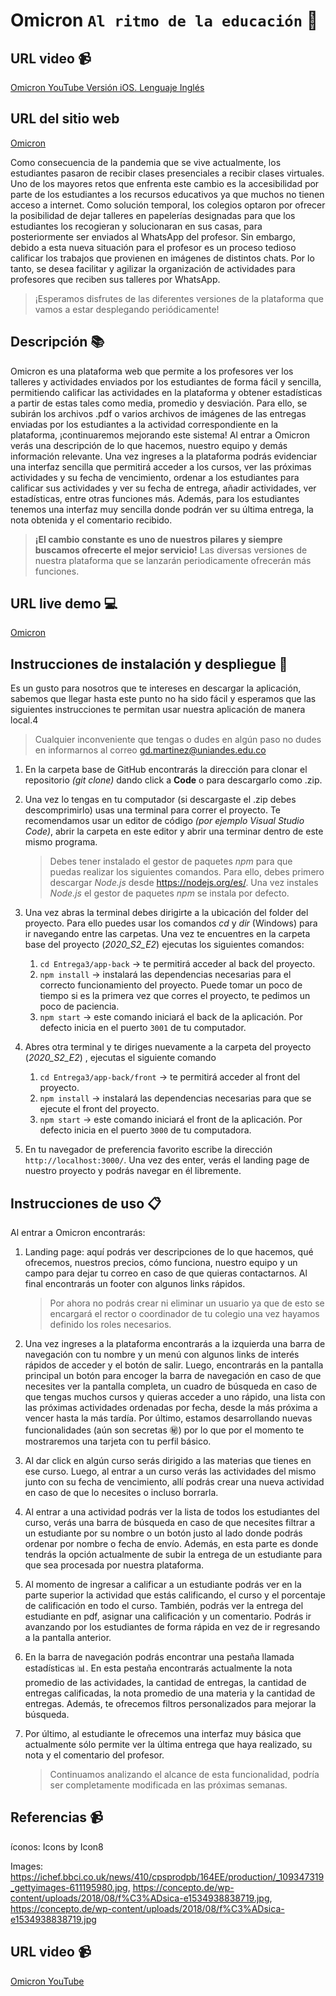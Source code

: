 

# Omicron `Al ritmo de la educación` 📝

## URL video :video_camera:

[Omicron YouTube Versión iOS. Lenguaje Inglés](https://www.youtube.com/watch?v=1HHJLVFL5mM&feature=youtu.be)

## URL del sitio web
[Omicron](https://omicromio.herokuapp.com/)

Como consecuencia de la pandemia que se vive actualmente, los estudiantes pasaron de recibir clases presenciales a recibir clases virtuales. Uno de los mayores retos que enfrenta este cambio es la accesibilidad por parte de los estudiantes a los recursos educativos ya que muchos no tienen acceso a internet. Como solución temporal, los colegios optaron por ofrecer la posibilidad de dejar talleres en papelerías designadas para que los estudiantes los recogieran y solucionaran en sus casas, para posteriormente ser enviados al WhatsApp del profesor. Sin embargo, debido a esta nueva situación para el profesor es un proceso tedioso calificar los trabajos que provienen en imágenes de distintos chats. Por lo tanto, se desea facilitar y agilizar la organización de actividades para profesores que reciben sus talleres por WhatsApp.

> ¡Esperamos disfrutes de las diferentes versiones de la plataforma que vamos a estar desplegando periódicamente!

## Descripción :books:

Omicron es una plataforma web que permite a los profesores ver los talleres y actividades enviados por los estudiantes de forma fácil y sencilla, permitiendo calificar las actividades en la plataforma y obtener estadísticas a partir de estas tales como media, promedio y desviación. Para ello, se subirán los archivos .pdf o varios archivos de imágenes de las entregas enviadas por los estudiantes a la actividad correspondiente en la plataforma, ¡continuaremos mejorando este sistema!
Al entrar a Omicron verás una descripción de lo que hacemos, nuestro equipo y demás información relevante. Una vez ingreses a la plataforma podrás evidenciar una interfaz sencilla que permitirá acceder a los cursos, ver las próximas actividades y su fecha de vencimiento, ordenar a los estudiantes para calificar sus actividades y ver su fecha de entrega, añadir actividades, ver estadísticas, entre otras funciones más.
Además, para los estudiantes tenemos una interfaz muy sencilla donde podrán ver su última entrega, la nota obtenida y el comentario recibido.

> **¡El cambio constante es uno de nuestros pilares y siempre buscamos ofrecerte el mejor servicio!** 
> Las diversas versiones de nuestra plataforma que se lanzarán periodicamente ofrecerán más funciones.

## URL live demo :computer:

[Omicron](https://omicron-web.web.app/home/home.html)

## Instrucciones de instalación y despliegue :open_file_folder:
Es un gusto para nosotros que te intereses en descargar la aplicación, sabemos que llegar hasta este punto no ha sido fácil y esperamos que las siguientes instrucciones te permitan usar nuestra aplicación de manera local.4
> Cualquier inconveniente que tengas o dudes en algún paso no dudes en informarnos al correo gd.martinez@uniandes.edu.co

 1. En la carpeta base de GitHub encontrarás la dirección para clonar el repositorio *(git clone)* dando click a **Code** o para descargarlo como .zip.
 2. Una vez lo tengas en tu computador (si descargaste el .zip debes descomprimirlo) usas una terminal para correr el proyecto. Te recomendamos usar un editor de código *(por ejemplo Visual Studio Code)*, abrir la carpeta en este editor y abrir una terminar dentro de este mismo programa.
	> Debes tener instalado el gestor de paquetes *npm* para que puedas realizar los siguientes comandos. Para ello, debes primero descargar *Node.js* desde https://nodejs.org/es/. Una vez instales *Node.js* el gestor de paquetes *npm* se instala por defecto.

 3. Una vez abras la terminal debes dirigirte a la ubicación del folder del proyecto. Para ello puedes usar los comandos *cd* y *dir* (Windows) para ir navegando entre las carpetas. Una vez te encuentres en la carpeta base del proyecto (*2020_S2_E2*) ejecutas los siguientes comandos:
	 1. `cd Entrega3/app-back` -> te permitirá acceder al back del proyecto.
	 2.  `npm install` -> instalará las dependencias necesarias para el correcto funcionamiento del proyecto. Puede tomar un poco de tiempo si es la primera vez que corres el proyecto, te pedimos un poco de paciencia.
	 3. `npm start` -> este comando iniciará el back de la aplicación. Por defecto inicia en el puerto `3001` de tu computador.
4. Abres otra terminal y te diriges nuevamente a la carpeta del proyecto (*2020_S2_E2*) , ejecutas el siguiente comando
	 1. `cd Entrega3/app-back/front` -> te permitirá acceder al front del proyecto.
	 2. `npm install` -> instalará las dependencias necesarias para que se ejecute el front del proyecto.
	 3. `npm start` -> este comando iniciará el front de la aplicación. Por defecto inicia en el puerto `3000` de tu computadora.
 4. En tu navegador de preferencia favorito escribe la dirección `http://localhost:3000/`. Una vez des enter, verás el landing page de nuestro proyecto y podrás navegar en él libremente.

## Instrucciones de uso :clipboard:

Al entrar a Omicron encontrarás:

 1. Landing page: aquí podrás ver descripciones de lo que hacemos, qué ofrecemos, nuestros precios, cómo funciona, nuestro equipo y un campo para dejar tu correo en caso de que quieras contactarnos. Al final encontrarás un footer con algunos links rápidos.
	> Por ahora no podrás crear ni eliminar un usuario ya que de esto se encargará el rector o coordinador de tu colegio una vez hayamos definido los roles necesarios.

 3. Una vez ingreses a la plataforma encontrarás a la izquierda una barra de navegación con tu nombre y un menú con algunos links de interés rápidos de acceder y el botón de salir. Luego, encontrarás en la pantalla principal un botón para encoger la barra de navegación en caso de que necesites ver la pantalla completa, un cuadro de búsqueda en caso de que tengas muchos cursos y quieras acceder a uno rápido, una lista con las próximas actividades ordenadas por fecha, desde la más próxima a vencer hasta la más tardía. Por último, estamos desarrollando nuevas funcionalidades (aún son secretas :secret:) por lo que por el momento te mostraremos una tarjeta con tu perfil básico.
 4. Al dar click en algún curso serás dirigido a las materias que tienes en ese curso. Luego, al entrar a un curso verás las actividades del mismo junto con su fecha de vencimiento, allí podrás crear una nueva actividad en caso de que lo necesites o incluso borrarla.
 5. Al entrar a una actividad podrás ver la lista de todos los estudiantes del curso, verás una barra de búsqueda en caso de que necesites filtrar a un estudiante por su nombre o un botón justo al lado donde podrás ordenar por nombre o fecha de envío. Además, en esta parte es donde tendrás la opción actualmente de subir la entrega de un estudiante para que sea procesada por nuestra plataforma.
 6. Al momento de ingresar a calificar a un estudiante podrás ver en la parte superior la actividad que estás calificando, el curso y el porcentaje de calificación en todo el curso. También, podrás ver la entrega del estudiante en pdf, asignar una calificación y un comentario. Podrás ir avanzando por los estudiantes de forma rápida en vez de ir regresando a la pantalla anterior.
 7. En la barra de navegación podrás encontrar una pestaña llamada estadísticas :bar_chart:. En esta pestaña encontrarás actualmente la nota promedio de las actividades, la cantidad de entregas, la cantidad de entregas calificadas, la nota promedio de una materia y la cantidad de entregas. Además, te ofrecemos filtros personalizados para mejorar la búsqueda.
 8. Por último, al estudiante le ofrecemos una interfaz muy básica que actualmente sólo permite ver la última entrega que haya realizado, su nota y el comentario del profesor.
 
	> Continuamos analizando el alcance de esta funcionalidad, podría ser completamente modificada en las próximas semanas.

 
## Referencias :video_camera:

íconos: Icons by Icon8

Images:
https://ichef.bbci.co.uk/news/410/cpsprodpb/164EE/production/_109347319_gettyimages-611195980.jpg, https://concepto.de/wp-content/uploads/2018/08/f%C3%ADsica-e1534938838719.jpg, https://concepto.de/wp-content/uploads/2018/08/f%C3%ADsica-e1534938838719.jpg

## URL video :video_camera:

[Omicron YouTube](https://youtu.be/1fSCvS40iAM)
